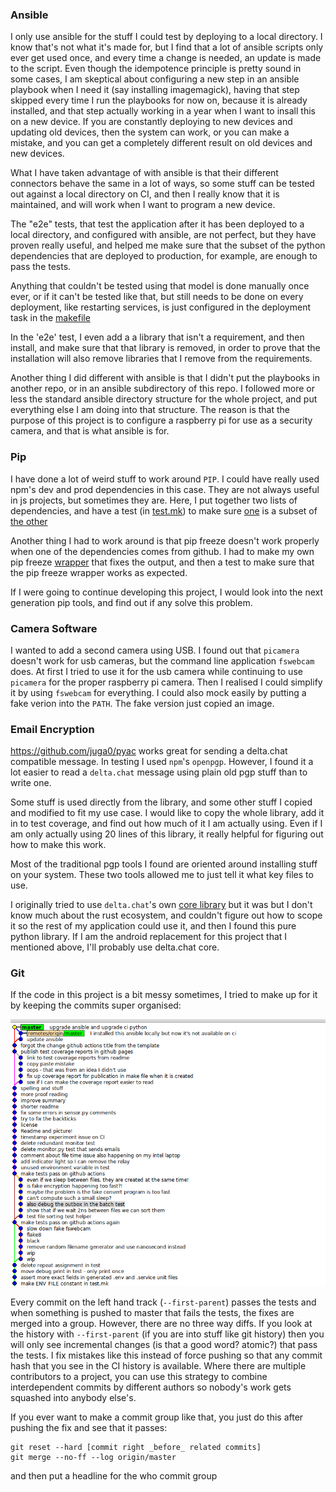 ### Ansible

I only use ansible for the stuff I could test by deploying to a local directory.
I know that's not what it's made for, but I find that a lot of ansible scripts
only ever get used once, and every time a change is needed, an update is made
to the script.  Even though the idempotence principle is pretty sound in some
cases, I am skeptical about configuring a new step in an ansible playbook when I
need it (say installing imagemagick), having that step skipped every time I run
the playbooks for now on, because it is already installed, and that step
actually working in a year when I want to insall this on a new device. If you
are constantly deploying to new devices and updating old devices, then the
system can work, or you can make a mistake, and you can get a completely
different result on old devices and new devices.

What I have taken advantage of with ansible is that their different connectors
behave the same in a lot of ways, so some stuff can be tested out against a
local directory on CI, and then I really know that it is maintained, and will
work when I want to program a new device.

The "e2e" tests, that test the application after it has been deployed to a
local directory, and configured with ansible, are not perfect, but they have
proven really useful, and helped me make sure that the subset of the python
dependencies that are deployed to production, for example, are enough to pass
the tests.

Anything that couldn't be tested using that model is done manually once ever,
or if it can't be tested like that, but still needs to be done on every
deployment, like restarting services, is just configured in the deployment task
in the [makefile](../makefile)

In the 'e2e' test, I even add a a library that isn't a requirement, and then
install, and make sure that that library is removed, in order to prove that
the installation will also remove libraries that I remove from the requirements.

Another thing I did different with ansible is that I didn't put the playbooks
in another repo, or in an ansible subdirectory of this repo. I followed more
or less the standard ansible directory structure for the whole project, and put
everything else I am doing into that structure.  The reason is that the purpose
of this project is to configure a raspberry pi for use as a security camera,
and that is what ansible is for.

### Pip

I have done a lot of weird stuff to work around `PIP`. I could have really used
npm's dev and prod dependencies in this case. They are not always useful in
js projects, but sometimes they are. Here, I put together two lists of
dependencies, and have a test (in [test.mk](../test.mk)) to make sure
[one](../setup/requirements.txt) is a subset of [the other](../requirements.txt)

Another thing I had to work around is that pip freeze doesn't work properly
when one of the dependencies comes from github. I had to make my own pip freeze
[wrapper](../tools/pip-freeze.sh) that fixes the output, and then a test to make
sure that the pip freeze wrapper works as expected.

If I were going to continue developing this project, I would look into the next
generation pip tools, and find out if any solve this problem.

### Camera Software

I wanted to add a second camera using USB. I found out that `picamera` doesn't
work for usb cameras, but the command line application `fswebcam` does. At
first I tried to use it for the usb camera while continuing to use `picamera`
for the proper raspberry pi camera. Then I realised I could simplify it by
using `fswebcam` for everything. I could also mock easily by putting a fake
verion into the `PATH`. The fake version just copied an image.

### Email Encryption

https://github.com/juga0/pyac works great for sending a delta.chat compatible
message. In testing I used `npm`'s `openpgp`. However, I found it a lot easier
to read a `delta.chat` message using plain old pgp stuff than to write one.

Some stuff is used directly from the library, and some other stuff I copied
and modified to fit my use case. I would like to copy the whole library, add it
in to test coverage, and find out how much of it I am actually using. Even if I
am only actually using 20 lines of this library, it really helpful for figuring
out how to make this work.

Most of the traditional pgp tools I found are oriented around installing stuff
on your system. These two tools allowed me to just tell it what key files to
use.

I originally tried to use `delta.chat`'s own
[core library](https://github.com/deltachat/deltachat-core-rust/) but it was
but I don't know much about the rust ecosystem, and couldn't figure out how
to scope it so the rest of my application could use it, and then I found this
pure python library. If I am the android replacement for this project that I
mentioned above, I'll probably use delta.chat core.

### Git

If the code in this project is a bit messy sometimes, I tried to make up for
it by keeping the commits super organised:

![history](./commits.png)

Every commit on the left hand track (`--first-parent`) passes the tests
and when something is pushed to master that fails the tests, the fixes are
merged into a group. However, there are no three way diffs. If you look at
the history with `--first-parent` (if you are into stuff like git history)
then you will only see incremental changes (is that a good word? atomic?)
that pass the tests. I fix mistakes like this instead of force pushing so
that any commit hash that you see in the CI history is available. Where
there are multiple contributors to a project, you can use this strategy
to combine interdependent commits by different authors so nobody's work
gets squashed into anybody else's.

If you ever want to make a commit group like that, you just do this after
pushing the fix and see that it passes:

```
git reset --hard [commit right _before_ related commits]
git merge --no-ff --log origin/master
```

and then put a headline for the who commit group
